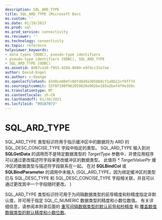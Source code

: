 ```yaml
---
description: SQL_ARD_TYPE
title: SQL_ARD_TYPE |Microsoft Docs
ms.custom: ''
ms.date: 01/19/2017
ms.prod: sql
ms.prod_service: connectivity
ms.reviewer: ''
ms.technology: connectivity
ms.topic: reference
helpviewer_keywords:
- data types [ODBC], pseudo-type identifiers
- pseudo-type identifiers [ODBC], SQL_ARD_TYPE
- SQL_ARD_TYPE [ODBC]
ms.assetid: 8d87ca10-f955-4284-8689-e9f4cc31e7ae
author: David-Engel
ms.author: v-daenge
ms.openlocfilehash: 43d8ce804fc66fd8d9a305868cf1a8b22cf8ff7d
ms.sourcegitcommit: 33f0f190f962059826e002be165a2bef4f9e350c
ms.translationtype: MT
ms.contentlocale: zh-CN
ms.lasthandoff: 01/30/2021
ms.locfileid: "99187073"
---
```

# <a name="sql_ard_type"></a>SQL_ARD_TYPE
SQL_ARD_TYPE 类型标识符用于指示缓冲区中的数据将为 ARD 的 SQL_DESC_CONCISE_TYPE 字段中指定的类型。 SQL_ARD_TYPE 输入到对 **SQLGetData** 的调用而不是特定数据类型的 *TargetType* 参数中，并使应用程序可以通过更改描述符字段来更改缓冲区的数据类型。 此值将 *\* TargetValuePtr* 缓冲区的数据类型与描述符字段联系在一起。 在对 **SQLBindCol** 或 **SQLBindParameter** 的调用中未输入 (SQL_ARD_TYPE，因为绑定缓冲区的类型已与 SQL_DESC_TYPE 和 SQL_DESC_CONCISE_TYPE 字段相关联，并且可以通过更改其中一个字段随时更改。 )   
  
 SQL_ARD_TYPE 类型标识符可用于为间隔数据类型的前导精度和秒精度指定非默认值，并可用于指定 SQL_C_NUMERIC 数据类型的精度和小数位数值。 有关详细信息，请参阅本附录后面的 [重写间隔数据类型的默认前导和秒精度](../../../odbc/reference/appendixes/overriding-default-leading-and-seconds-precision-for-interval-data-types.md) 和 [覆盖数值数据类型的默认精度和小数位数](../../../odbc/reference/appendixes/overriding-default-precision-and-scale-for-numeric-data-types.md)。
